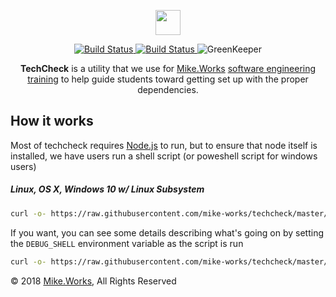 <p align='center'>
  <a href="https://mike.works" target='_blank'>
    <img height=40 src='https://assets.mike.works/img/login_logo-33a9e523d451fb0d902f73d5452d4a0b.png' />
  </a> 
</p>

<p align='center'>
  <a href="https://travis-ci.org/mike-works/techcheck?branch=master" title="Build Status">
    <img title="Build Status" src="https://travis-ci.org/mike-works/techcheck.svg?branch=master"/>
  </a>
  <a href="https://ci.appveyor.com/project/mike-north/techcheck" title="Build Status">
    <img title="Build Status" src="https://ci.appveyor.com/api/projects/status/13gtmp1ha2dvjfyp?svg=true"/>
  </a>

  <a title='GreenKeeper'>
    <img title='GreenKeeper' src='https://badges.greenkeeper.io/mike-works/techcheck.svg'>
  </a>
</p>

<p align='center'>
<b>TechCheck</b> is a utility that we use for <a title="Mike.Works" href="https://mike.works">Mike.Works</a> <a href='https://mike.works/courses'>software engineering training</a> to help guide students toward getting set up with the proper dependencies.
</p>

## How it works

Most of techcheck requires [Node.js](https://nodejs.org/en/) to run, but to ensure that node itself is installed, we have users run a shell script (or poweshell script for windows users)

##### Linux, OS X, Windows 10 w/ Linux Subsystem

```sh
curl -o- https://raw.githubusercontent.com/mike-works/techcheck/master/packages/techcheck/shell/check-node.sh | bash
```

If you want, you can see some details describing what's going on by setting the `DEBUG_SHELL` environment variable as the script is run

```sh
curl -o- https://raw.githubusercontent.com/mike-works/techcheck/master/packages/techcheck/shell/check-node.sh | DEBUG_SHELL=true bash
```

&copy; 2018 [Mike.Works](https://mike.works), All Rights Reserved
